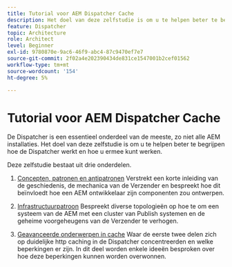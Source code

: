 ```yaml
---
title: Tutorial voor AEM Dispatcher Cache
description: Het doel van deze zelfstudie is om u te helpen beter te begrijpen hoe de Dispatcher werkt en hoe u ermee kunt werken.
feature: Dispatcher
topic: Architecture
role: Architect
level: Beginner
exl-id: 9780870e-9ac6-46f9-abc4-87c9470ef7e7
source-git-commit: 2f02a4e202390434de831ce1547001b2cef01562
workflow-type: tm+mt
source-wordcount: '154'
ht-degree: 5%

---
```


# Tutorial voor AEM Dispatcher Cache

De Dispatcher is een essentieel onderdeel van de meeste, zo niet alle AEM installaties. Het doel van deze zelfstudie is om u te helpen beter te begrijpen hoe de Dispatcher werkt en hoe u ermee kunt werken.

Deze zelfstudie bestaat uit drie onderdelen.

1. [Concepten, patronen en antipatronen](chapter-1.md)
Verstrekt een korte inleiding van de geschiedenis, de mechanica van de Verzender en bespreekt hoe dit beïnvloedt hoe een AEM ontwikkelaar zijn componenten zou ontwerpen.

1. [Infrastructuurpatroon](chapter-2.md)
Bespreekt diverse topologieën op hoe te om een systeem van de AEM met een cluster van Publish systemen en de geheime voorgeheugens van de Verzender te verhogen.

1. [Geavanceerde onderwerpen in cache](chapter-3.md)
Waar de eerste twee delen zich op duidelijke http caching in de Dispatcher concentreerden en welke beperkingen er zijn. In dit deel worden enkele ideeën besproken over hoe deze beperkingen kunnen worden overwonnen.

